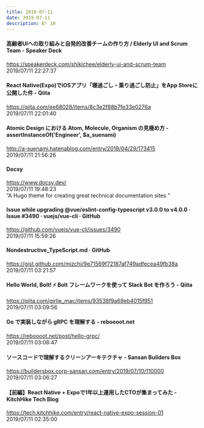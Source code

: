 ```yaml
---
title: 2019-07-11
date: 2019-07-11
description: B! 10
---
```


#### 高齢者UIへの取り組みと自発的改善チームの作り方 / Elderly UI and Scrum Team - Speaker Deck
https://speakerdeck.com/shikichee/elderly-ui-and-scrum-team<br>
2019/07/11 22:27:37<br>


#### React Native(Expo)でiOSアプリ「寝過ごし・乗り過ごし防止」をApp Storeに公開した件 - Qiita
https://qiita.com/ee68028/items/8c3e2f88b7fe33e0276a<br>
2019/07/11 22:01:40<br>


#### Atomic Design における Atom, Molecule, Organism の見極め方 - assertInstanceOf('Engineer', $a_suenami)
http://a-suenami.hatenablog.com/entry/2019/04/29/173415<br>
2019/07/11 21:56:26<br>


#### Docsy
https://www.docsy.dev/<br>
2019/07/11 19:48:23<br>
“A Hugo theme for creating great technical documentation sites ”


#### Issue while upgrading @vue/eslint-config-typescript v3.0.0 to v4.0.0 · Issue #3490 · vuejs/vue-cli · GitHub
https://github.com/vuejs/vue-cli/issues/3490<br>
2019/07/11 15:59:26<br>


#### Nondestructive_TypeScript.md · GitHub
https://gist.github.com/mizchi/9e71569f72187af749adfecea49fb38a<br>
2019/07/11 03:21:57<br>


#### Hello World, Bolt! ⚡️ Bolt フレームワークを使って Slack Bot を作ろう - Qiita
https://qiita.com/girlie_mac/items/93538f9a69eb4015f951<br>
2019/07/11 03:09:56<br>


#### Go で実装しながら gRPC を理解する - reboooot.net
https://reboooot.net/post/hello-grpc/<br>
2019/07/11 03:08:47<br>


#### ソースコードで理解するクリーンアーキテクチャ - Sansan Builders Box
https://buildersbox.corp-sansan.com/entry/2019/07/10/110000<br>
2019/07/11 03:06:27<br>


#### 【前編】React Native + Expoで1年以上運用したCTOが集まってみた - KitchHike Tech Blog
https://tech.kitchhike.com/entry/react-native-expo-session-01<br>
2019/07/11 02:35:00<br>


